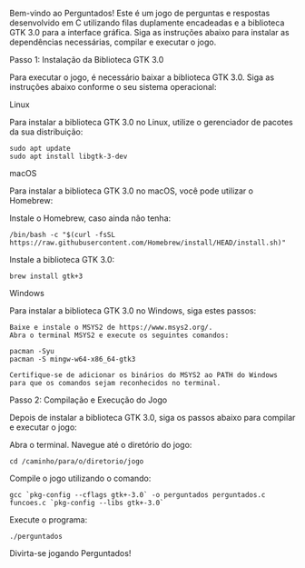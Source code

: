 Bem-vindo ao Perguntados! Este é um jogo de perguntas e respostas desenvolvido em C utilizando filas duplamente encadeadas e a biblioteca GTK 3.0 para a interface gráfica. Siga as instruções abaixo para instalar as dependências necessárias, compilar e executar o jogo.

Passo 1: Instalação da Biblioteca GTK 3.0

Para executar o jogo, é necessário baixar a biblioteca GTK 3.0. Siga as instruções abaixo conforme o seu sistema operacional:


Linux

Para instalar a biblioteca GTK 3.0 no Linux, utilize o gerenciador de pacotes da sua distribuição:

    sudo apt update
    sudo apt install libgtk-3-dev


macOS

Para instalar a biblioteca GTK 3.0 no macOS, você pode utilizar o Homebrew:

Instale o Homebrew, caso ainda não tenha:


    /bin/bash -c "$(curl -fsSL https://raw.githubusercontent.com/Homebrew/install/HEAD/install.sh)"

Instale a biblioteca GTK 3.0:

    brew install gtk+3

Windows

Para instalar a biblioteca GTK 3.0 no Windows, siga estes passos:

    Baixe e instale o MSYS2 de https://www.msys2.org/.
    Abra o terminal MSYS2 e execute os seguintes comandos:

    pacman -Syu
    pacman -S mingw-w64-x86_64-gtk3

    Certifique-se de adicionar os binários do MSYS2 ao PATH do Windows para que os comandos sejam reconhecidos no terminal.

Passo 2: Compilação e Execução do Jogo

Depois de instalar a biblioteca GTK 3.0, siga os passos abaixo para compilar e executar o jogo:

Abra o terminal.
Navegue até o diretório do jogo:

    cd /caminho/para/o/diretorio/jogo

Compile o jogo utilizando o comando:


    gcc `pkg-config --cflags gtk+-3.0` -o perguntados perguntados.c funcoes.c `pkg-config --libs gtk+-3.0`

Execute o programa:


    ./perguntados

Divirta-se jogando Perguntados!
